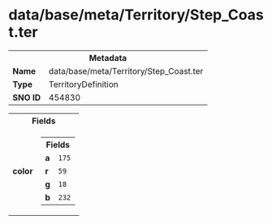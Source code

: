 <h1>data/base/meta/Territory/Step_Coast.ter</h1><table><tr><th colspan="100%">Metadata</th></tr><tr><td><b>Name</b></td><td>data/base/meta/Territory/Step_Coast.ter</td></tr><tr><td><b>Type</b></td><td>TerritoryDefinition</td></tr><tr><td><b>SNO ID</b></td><td>454830</td></tr></table>

<table><tr><th colspan="100%">Fields</th></tr><tr><td><b>color</b></td><td><table><tr><th colspan="100%">Fields</th></tr><tr><td><b>a</b></td><td><code>175</code></td></tr><tr><td><b>r</b></td><td><code>59</code></td></tr><tr><td><b>g</b></td><td><code>18</code></td></tr><tr><td><b>b</b></td><td><code>232</code></td></tr></table>

</td></tr></table>

